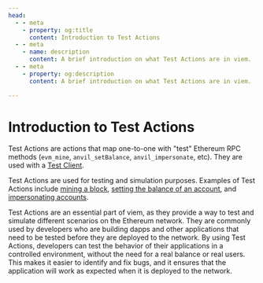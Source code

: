```yaml
---
head:
  - - meta
    - property: og:title
      content: Introduction to Test Actions
  - - meta
    - name: description
      content: A brief introduction on what Test Actions are in viem.
  - - meta
    - property: og:description
      content: A brief introduction on what Test Actions are in viem.

---
```


# Introduction to Test Actions

Test Actions are actions that map one-to-one with "test" Ethereum RPC methods (`evm_mine`, `anvil_setBalance`, `anvil_impersonate`, etc). They are used with a [Test Client](/docs/clients/test).

Test Actions are used for testing and simulation purposes. Examples of Test Actions include [mining a block](/docs/actions/test/mine), [setting the balance of an account](/docs/actions/test/setBalance), and [impersonating accounts](/docs/actions/test/impersonate).

Test Actions are an essential part of viem, as they provide a way to test and simulate different scenarios on the Ethereum network. They are commonly used by developers who are building dapps and other applications that need to be tested before they are deployed to the network. By using Test Actions, developers can test the behavior of their applications in a controlled environment, without the need for a real balance or real users. This makes it easier to identify and fix bugs, and it ensures that the application will work as expected when it is deployed to the network.